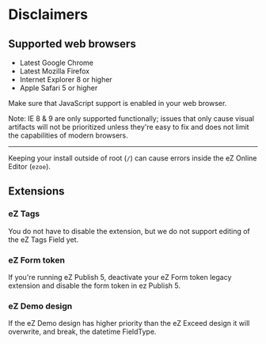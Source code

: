 Disclaimers
===========

## <a id="disclaimers-supported-web-browsers" href="#disclaimers-supported-web-browsers"></a> Supported web browsers

- Latest Google Chrome
- Latest Mozilla Firefox
- Internet Explorer 8 or higher
- Apple Safari 5 or higher

Make sure that JavaScript support is enabled in your web browser.

Note: IE 8 & 9 are only supported functionally; issues that only cause visual artifacts will not be prioritized unless they're easy to fix and does not limit the capabilities of modern browsers.

---

Keeping your install outside of root (`/`) can cause errors inside the eZ Online Editor (`ezoe`).

## <a id="disclaimers-extensions" href="#disclaimers-extensions"></a> Extensions

### eZ Tags
You do not have to disable the extension, but we do not support editing of the eZ Tags Field yet.

### eZ Form token
If you're running eZ Publish 5, deactivate your eZ Form token legacy extension and disable the form token in ez Publish 5.

### eZ Demo design
If the eZ Demo design has higher priority than the eZ Exceed design it will overwrite, and break, the datetime FieldType.

